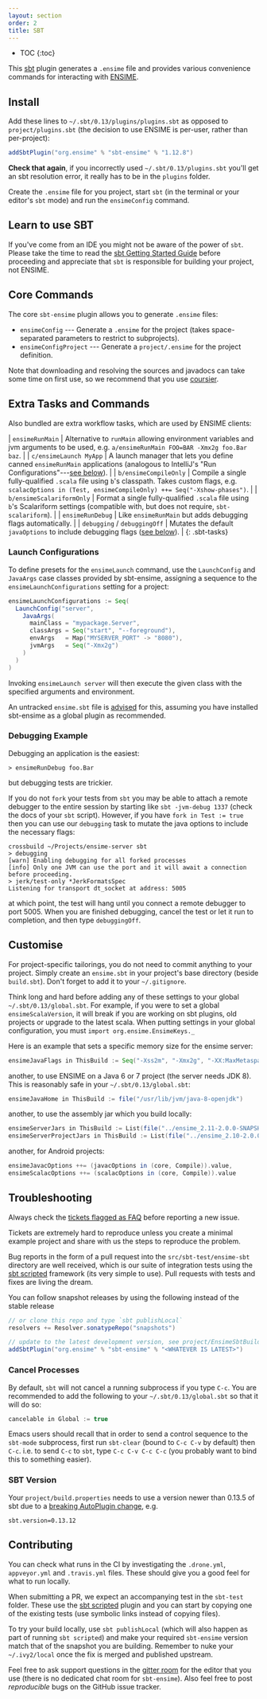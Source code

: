 ```yaml
---
layout: section
order: 2
title: SBT
---
```


- TOC
{:toc}

This [sbt](http://github.com/sbt/sbt) plugin generates a `.ensime` file and provides various convenience commands for interacting with [ENSIME](http://github.com/ensime/ensime-server).

## Install

Add these lines to `~/.sbt/0.13/plugins/plugins.sbt` as opposed to `project/plugins.sbt` (the decision to use ENSIME is per-user, rather than per-project):

```scala
addSbtPlugin("org.ensime" % "sbt-ensime" % "1.12.8")
```

**Check that again**, if you incorrectly used `~/.sbt/0.13/plugins.sbt` you'll get an sbt resolution error, it really has to be in the `plugins` folder.

<!--
If you are following the developer version of ENSIME, add this to your `~/.sbt/0.13/global.sbt`

```scala
import org.ensime.EnsimeCoursierKeys._
ensimeServerVersion in ThisBuild := "2.0.0-SNAPSHOT"
```
-->

Create the `.ensime` file for you project, start `sbt` (in the terminal or your editor's `sbt` mode) and run the `ensimeConfig` command.

## Learn to use SBT

If you've come from an IDE you might not be aware of the power of `sbt`. Please take the time to read the [sbt Getting Started Guide](http://www.scala-sbt.org/0.13/docs/Getting-Started.html) before proceeding and appreciate that `sbt` is responsible for building your project, not ENSIME.

## Core Commands

The core `sbt-ensime` plugin allows you to generate `.ensime` files:

* `ensimeConfig` --- Generate a `.ensime` for the project (takes space-separated parameters to restrict to subprojects).
* `ensimeConfigProject` --- Generate a `project/.ensime` for the project definition.

Note that downloading and resolving the sources and javadocs can take some time on first use, so we recommend that you use [coursier](http://get-coursier.io).

## Extra Tasks and Commands

Also bundled are extra workflow tasks, which are used by ENSIME clients:

| `ensimeRunMain`              | Alternative to `runMain` allowing environment variables and jvm arguments to be used, e.g. `a/ensimeRunMain FOO=BAR -Xmx2g foo.Bar baz`. |
| `c/ensimeLaunch MyApp`       | A launch manager that lets you define canned `ensimeRunMain` applications (analogous to IntelliJ's "Run Configurations"---[see below](#launch-configurations)). |
| `b/ensimeCompileOnly`        | Compile a single fully-qualified `.scala` file using `b`'s classpath. Takes custom flags, e.g. `scalacOptions in (Test, ensimeCompileOnly) ++= Seq("-Xshow-phases")`. |
| `b/ensimeScalariformOnly`    | Format a single fully-qualified `.scala` file using `b`'s Scalariform settings (compatible with, but does not require, `sbt-scalariform`). |
| `ensimeRunDebug`             | Like `ensimeRunMain` but adds debugging flags automatically. |
| `debugging` / `debuggingOff` | Mutates the default `javaOptions` to include debugging flags ([see below](#debugging-example)). |
{: .sbt-tasks}


### Launch Configurations

To define presets for the `ensimeLaunch` command, use the `LaunchConfig` and `JavaArgs` case classes provided by sbt-ensime, assigning a sequence to the `ensimeLaunchConfigurations` setting for a project:

```scala
ensimeLaunchConfigurations := Seq(
  LaunchConfig("server",
    JavaArgs(
      mainClass = "mypackage.Server",
      classArgs = Seq("start", "--foreground"),
      envArgs   = Map("MYSERVER_PORT" -> "8080"),
      jvmArgs   = Seq("-Xmx2g")
    )
  )
)
```

Invoking `ensimeLaunch server` will then execute the given class with the specified arguments and environment.

An untracked `ensime.sbt` file is [advised](#customise) for this, assuming you have installed sbt-ensime as a global plugin as recommended.

### Debugging Example

Debugging an application is the easiest:

```
> ensimeRunDebug foo.Bar
```

but debugging tests are trickier.

If you do not `fork` your tests from `sbt` you may be able to attach a remote debugger to the entire session by starting like `sbt -jvm-debug 1337` (check the docs of your `sbt` script). However, if you have `fork in Test := true` then you can use our `debugging` task to mutate the java options to include the necessary flags:

```
crossbuild ~/Projects/ensime-server sbt
> debugging
[warn] Enabling debugging for all forked processes
[info] Only one JVM can use the port and it will await a connection before proceeding.
> jerk/test-only *JerkFormatsSpec
Listening for transport dt_socket at address: 5005
```

at which point, the test will hang until you connect a remote debugger to port 5005. When you are finished debugging, cancel the test or let it run to completion, and then type `debuggingOff`.

## Customise

For project-specific tailorings, you do not need to commit anything to your project. Simply create an `ensime.sbt` in your project's base directory (beside `build.sbt`). Don't forget to add it to your `~/.gitignore`.

Think long and hard before adding any of these settings to your global `~/.sbt/0.13/global.sbt`. For example, if you were to set a global `ensimeScalaVersion`, it will break if you are working on sbt plugins, old projects or upgrade to the latest scala. When putting settings in your global configuration, you must `import org.ensime.EnsimeKeys._`

Here is an example that sets a specific memory size for the ensime server:

```scala
ensimeJavaFlags in ThisBuild := Seq("-Xss2m", "-Xmx2g", "-XX:MaxMetaspaceSize=512m")
```

another, to use ENSIME on a Java 6 or 7 project (the server needs JDK 8). This is reasonably safe in your `~/.sbt/0.13/global.sbt`:

```scala
ensimeJavaHome in ThisBuild := file("/usr/lib/jvm/java-8-openjdk")
```

another, to use the assembly jar which you build locally:

```scala
ensimeServerJars in ThisBuild := List(file("../ensime_2.11-2.0.0-SNAPSHOT-assembly.jar"))
ensimeServerProjectJars in ThisBuild := List(file("../ensime_2.10-2.0.0-SNAPSHOT-assembly.jar"))
```

another, for Android projects:

```scala
ensimeJavacOptions ++= (javacOptions in (core, Compile)).value,
ensimeScalacOptions ++= (scalacOptions in (core, Compile)).value
```

## Troubleshooting

Always check the [tickets flagged as FAQ](https://github.com/ensime/ensime-sbt/issues?q=label%3AFAQ) before reporting a new issue.

Tickets are extremely hard to reproduce unless you create a minimal example project and share with us the steps to reproduce the problem.

Bug reports in the form of a pull request into the `src/sbt-test/ensime-sbt` directory are well received, which is our suite of integration tests using the [sbt scripted](http://eed3si9n.com/testing-sbt-plugins) framework (its very simple to use). Pull requests with tests and fixes are living the dream.

You can follow snapshot releases by using the following instead of the stable release

```scala
// or clone this repo and type `sbt publishLocal`
resolvers += Resolver.sonatypeRepo("snapshots")

// update to the latest development version, see project/EnsimeSbtBuild.scala
addSbtPlugin("org.ensime" % "sbt-ensime" % "<WHATEVER IS LATEST>")
```

### Cancel Processes

By default, `sbt` will not cancel a running subprocess if you type `C-c`. You are recommended to add the following to your `~/.sbt/0.13/global.sbt` so that it will do so:

```scala
cancelable in Global := true
```

Emacs users should recall that in order to send a control sequence to the `sbt-mode` subprocess, first run `sbt-clear` (bound to `C-c C-v` by default) then `C-c`. i.e. to send `C-c` to `sbt`, type `C-c C-v C-c C-c` (you probably want to bind this to something easier).


### SBT Version

Your `project/build.properties` needs to use a version newer than 0.13.5 of sbt due to a [breaking AutoPlugin change](https://github.com/ensime/ensime-server/issues/672), e.g.

```
sbt.version=0.13.12
```


## Contributing

You can check what runs in the CI by investigating the `.drone.yml`, `appveyor.yml` and `.travis.yml` files. These should give you a good feel for what to run locally.

When submitting a PR, we expect an accompanying test in the `sbt-test` folder. These use the [sbt scripted](http://eed3si9n.com/testing-sbt-plugins) plugin and you can start by copying one of the existing tests (use symbolic links instead of copying files).

To try your build locally, use `sbt publishLocal` (which will also happen as part of running `sbt scripted`) and make your required `sbt-ensime` version match that of the snapshot you are building. Remember to nuke your `~/.ivy2/local` once the fix is merged and published upstream.

Feel free to ask support questions in the [gitter room](https://gitter.im/ensime/home) for the editor that you use (there is no dedicated chat room for `sbt-ensime`). Also feel free to post *reproducible* bugs on the GitHub issue tracker.
